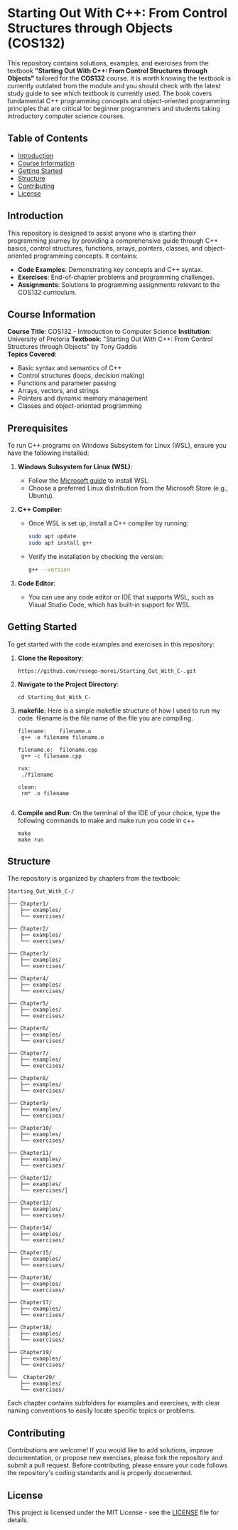 
# Starting Out With C++: From Control Structures through Objects (COS132)

This repository contains solutions, examples, and exercises from the textbook **"Starting Out With C++: From Control Structures through Objects"** tailored for the **COS132** course. It is worth knowing the textbook is currently outdated from the module and you should check with the latest study guide to see which textbook is currently used. The book covers fundamental C++ programming concepts and object-oriented programming principles that are critical for beginner programmers and students taking introductory computer science courses.

## Table of Contents

- [Introduction](#introduction)
- [Course Information](#course-information)
- [Getting Started](#getting-started)
- [Structure](#structure)
- [Contributing](#contributing)
- [License](#license)

## Introduction

This repository is designed to assist anyone who is starting their programming journey by providing a comprehensive guide through C++ basics, control structures, functions, arrays, pointers, classes, and object-oriented programming concepts. It contains:

- **Code Examples**: Demonstrating key concepts and C++ syntax.
- **Exercises**: End-of-chapter problems and programming challenges.
- **Assignments**: Solutions to programming assignments relevant to the COS132 curriculum.

## Course Information

**Course Title**: COS132 - Introduction to Computer Science 
**Institution**: University of Pretoria 
**Textbook**: "Starting Out With C++: From Control Structures through Objects" by Tony Gaddis  
**Topics Covered**:
- Basic syntax and semantics of C++
- Control structures (loops, decision making)
- Functions and parameter passing
- Arrays, vectors, and strings
- Pointers and dynamic memory management
- Classes and object-oriented programming

## Prerequisites

To run C++ programs on Windows Subsystem for Linux (WSL), ensure you have the following installed:

1. **Windows Subsystem for Linux (WSL)**:
   - Follow the [Microsoft guide](https://docs.microsoft.com/en-us/windows/wsl/install) to install WSL.
   - Choose a preferred Linux distribution from the Microsoft Store (e.g., Ubuntu).

2. **C++ Compiler**:
   - Once WSL is set up, install a C++ compiler by running:
     ```bash
     sudo apt update
     sudo apt install g++
     ```
   - Verify the installation by checking the version:
     ```bash
     g++ --version
     ```

3. **Code Editor**:
   - You can use any code editor or IDE that supports WSL, such as Visual Studio Code, which has built-in support for WSL.


## Getting Started

To get started with the code examples and exercises in this repository:

1. **Clone the Repository**: 
   ```
   https://github.com/resego-morei/Starting_Out_With_C-.git
   ```
2. **Navigate to the Project Directory**:
   ```
   cd Starting_Out_With_C-
   ```
3. **makefile**:
   Here is a simple makefile structure of how I used to run my code. filename is the file name of the file you are compiling.
   ```
   filename:	filename.o
	g++ -o filename filename.o

   filename.o:	filename.cpp
   	g++ -c filename.cpp
   	
   run:
   	./filename
   	
   clean:
   	rm* .o filename	
	
   ```
4. **Compile and Run**:
   On the terminal of the IDE of your choice, type the following commands to make and make run you code in c++
   ```
   make
   make run
   ```
   
## Structure

The repository is organized by chapters from the textbook:

```
Starting_Out_With_C-/
│
├── Chapter1/           
│   ├── examples/
│   └── exercises/
│
├── Chapter2/          
│   ├── examples/
│   └── exercises/
│
├── Chapter3/           
│   ├── examples/
│   └── exercises/
│
├── Chapter4/          
│   ├── examples/
│   └── exercises/
│
├── Chapter5/           
│   ├── examples/
│   └── exercises/
│
├── Chapter6/          
│   ├── examples/
│   └── exercises/
│
├── Chapter7/           
│   ├── examples/
│   └── exercises/
│
├── Chapter8/          
│   ├── examples/
│   └── exercises/
│
├── Chapter9/           
│   ├── examples/
│   └── exercises/
│
├── Chapter10/          
│   ├── examples/
│   └── exercises/
│
├── Chapter11/           
│   ├── examples/
│   └── exercises/
│
├── Chapter12/          
│   ├── examples/
│   └── exercises/│
|
├── Chapter13/           
│   ├── examples/
│   └── exercises/
│
├── Chapter14/          
│   ├── examples/
│   └── exercises/
│
├── Chapter15/           
│   ├── examples/
│   └── exercises/
│
├── Chapter16/          
│   ├── examples/
│   └── exercises/
│
├── Chapter17/           
│   ├── examples/
│   └── exercises/
│
├── Chapter18/          
|   ├── examples/
|   └── exercises/
│
├── Chapter19/           
│   ├── examples/
│   └── exercises/
│
└──  Chapter20/          
    ├── examples/
    └── exercises/

```

Each chapter contains subfolders for examples and exercises, with clear naming conventions to easily locate specific topics or problems.

## Contributing

Contributions are welcome! If you would like to add solutions, improve documentation, or propose new exercises, please fork the repository and submit a pull request. Before contributing, please ensure your code follows the repository's coding standards and is properly documented.

## License

This project is licensed under the MIT License - see the [LICENSE](LICENSE) file for details.
